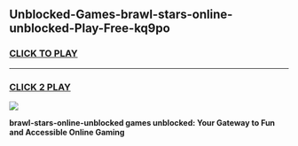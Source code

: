 
## Unblocked-Games-brawl-stars-online-unblocked-Play-Free-kq9po
<h3>
<a href="https://premium76.site?title=brawl-stars-online-unblocked&ref=18A">CLICK TO PLAY</a></h3>
<hr>

<h3>
<a href="https://premium76.site?title=brawl-stars-online-unblocked&ref=18A">CLICK 2 PLAY</a>
  
</h3>

<a href="https://premium76.site?title=brawl-stars-online-unblocked&ref=18A"><img src="https://clearcache.store/games.png"></a>


**brawl-stars-online-unblocked games unblocked: Your Gateway to Fun and Accessible Online Gaming**
